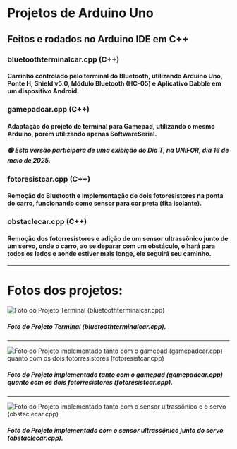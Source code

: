 # Projetos de Arduino Uno
## Feitos e rodados no Arduino IDE em C++

###   bluetoothterminalcar.cpp (C++)
####     Carrinho controlado pelo terminal do Bluetooth, utilizando Arduino Uno, Ponte H, Shield v5.0, Módulo Bluetooth (HC-05) e Aplicativo Dabble em um dispositivo Android.

###   gamepadcar.cpp (C++)
####     Adaptação do projeto de terminal para Gamepad, utilizando o mesmo Arduino, porém utilizando apenas SoftwareSerial.
#####         🟢 Esta versão participará de uma exibição do Dia T, na UNIFOR, dia 16 de maio de 2025.

###   fotoresistcar.cpp (C++)
####     Remoção do Bluetooth e implementação de dois fotoresistores na ponta do carro, funcionando como sensor para cor preta (fita isolante).


### obstaclecar.cpp (C++)
####    Remoção dos fotorresistores e adição de um sensor ultrassônico junto de um servo, onde o carro, ao se deparar com um obstáculo, olhará para todos os lados e aonde estiver mais longe, ele seguirá seu caminho.
---
# Fotos dos projetos: 

![Foto do Projeto Terminal (bluetoothterminalcar.cpp)](https://i.ibb.co/ZjM6QSc/699f370e-159c-424d-bdff-1391b6808f61.jpg)

##### Foto do Projeto Terminal (bluetoothterminalcar.cpp).

---

![Foto do Projeto implementado tanto com o gamepad (gamepadcar.cpp) quanto com os dois fotorresistores (fotoresistcar.cpp)](https://i.ibb.co/Rrf5JjF/eaa4ea39-87b5-49b1-9a96-65573fbb04ed.jpg)

##### Foto do Projeto implementado tanto com o gamepad (gamepadcar.cpp) quanto com os dois fotorresistores (fotoresistcar.cpp).

---

![Foto do Projeto implementado tanto com o sensor ultrassônico e o servo (obstaclecar.cpp)](https://i.ibb.co/jPLBmvS8/Imagem-do-Whats-App-de-2025-05-16-s-16-54-56-4668308b.jpg)

##### Foto do Projeto implementado com o sensor ultrassônico junto do servo (obstaclecar.cpp).